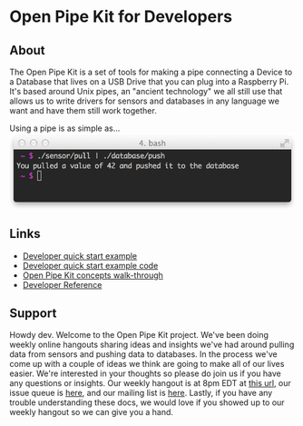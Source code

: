 # Open Pipe Kit for Developers

## About
The Open Pipe Kit is a set of tools for making a pipe connecting a Device to a Database that lives on a USB Drive that you can plug into a Raspberry Pi.  It's based around Unix pipes, an "ancient technology" we all still use that allows us to write drivers for sensors and databases in any language we want and have them still work together.

Using a pipe is as simple as...
![OPK CLI EXAMPLE](images/opk-cli-example.png)


## Links
- [Developer quick start example](developer-quick-start-example.md)
- [Developer quick start example code](https://github.com/openpipekit/yeobot--pull-from-rpi-cpu-temperature-push-to-simple-csv) 
- [Open Pipe Kit concepts walk-through](developer-opk-concepts-walk-through.md)
- [Developer Reference](developer-reference.md)

## Support
Howdy dev. Welcome to the Open Pipe Kit project. We've been doing weekly online hangouts sharing ideas and insights we've had around pulling data from sensors and pushing data to databases. In the process we've come up with a couple of ideas we think are going to make all of our lives easier. We're interested in your thoughts so please do join us if you have any questions or insights. Our weekly hangout is at 8pm EDT at [this url](https://plus.google.com/hangouts/_/rjsteinert.com/rj), our issue queue is [here](https://github.com/openpipekit/openpipekit/issues), and our mailing list is [here](https://groups.google.com/forum/#!forum/open-pipe-kit). Lastly, if you have any trouble understanding these docs, we would love if you showed up to our weekly hangout so we can give you a hand. 

